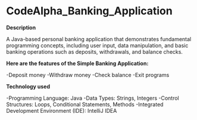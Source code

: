 # CodeAlpha_Banking_Application

**Description**

A Java-based personal banking application that demonstrates fundamental programming concepts, including user input, data manipulation, and basic banking operations such as deposits, withdrawals, and balance checks.

**Here are the features of the Simple Banking Application:**


-Deposit money
-Withdraw money
-Check balance
-Exit programs 

**Technology used**

 -Programming Language: Java
-Data Types: Strings, Integers
-Control Structures: Loops, Conditional Statements, Methods
-Integrated Development Environment (IDE): IntelliJ IDEA
